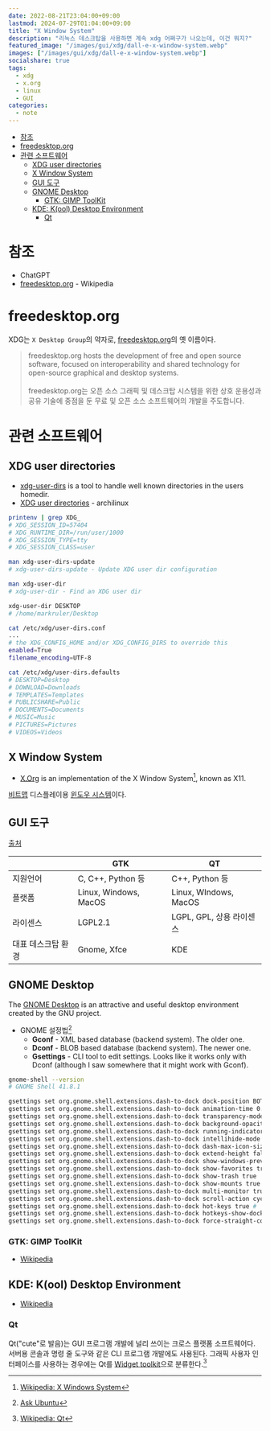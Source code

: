 ```yaml
---
date: 2022-08-21T23:04:00+09:00
lastmod: 2024-07-29T01:04:00+09:00
title: "X Window System"
description: "리눅스 데스크탑을 사용하면 계속 xdg 어쩌구가 나오는데, 이건 뭐지?"
featured_image: "/images/gui/xdg/dall-e-x-window-system.webp"
images: ["/images/gui/xdg/dall-e-x-window-system.webp"]
socialshare: true
tags:
  - xdg
  - x.org
  - linux
  - GUI
categories:
  - note
---
```


- [참조](#참조)
- [freedesktop.org](#freedesktoporg)
- [관련 소프트웨어](#관련-소프트웨어)
  - [XDG user directories](#xdg-user-directories)
  - [X Window System](#x-window-system)
  - [GUI 도구](#gui-도구)
  - [GNOME Desktop](#gnome-desktop)
    - [GTK: GIMP ToolKit](#gtk-gimp-toolkit)
  - [KDE: K(ool) Desktop Environment](#kde-kool-desktop-environment)
    - [Qt](#qt)

# 참조

- ChatGPT
- [freedesktop.org](https://en.wikipedia.org/wiki/Freedesktop.org) - Wikipedia

# freedesktop.org

XDG는 `X Desktop Group`의 약자로, [freedesktop.org](https://freedesktop.org)의 옛 이름이다.

> freedesktop.org hosts the development of free and open source software, focused on interoperability and shared technology for open-source graphical and desktop systems.
> \
> \
> freedesktop.org는 오픈 소스 그래픽 및 데스크탑 시스템을 위한 상호 운용성과 공유 기술에 중점을 둔 무료 및 오픈 소스 소프트웨어의 개발을 주도합니다.

# 관련 소프트웨어

## XDG user directories

- [xdg-user-dirs](https://www.freedesktop.org/wiki/Software/xdg-user-dirs/) is a tool to handle well known directories in the users homedir.
- [XDG user directories](https://wiki.archlinux.org/title/XDG_user_directories) - archilinux

```bash
printenv | grep XDG_
# XDG_SESSION_ID=57404
# XDG_RUNTIME_DIR=/run/user/1000
# XDG_SESSION_TYPE=tty
# XDG_SESSION_CLASS=user
```

```sh
man xdg-user-dirs-update
# xdg-user-dirs-update - Update XDG user dir configuration
```

```sh
man xdg-user-dir
# xdg-user-dir - Find an XDG user dir
```

```sh
xdg-user-dir DESKTOP
# /home/markruler/Desktop
```

```sh
cat /etc/xdg/user-dirs.conf
...
# the XDG_CONFIG_HOME and/or XDG_CONFIG_DIRS to override this
enabled=True
filename_encoding=UTF-8
```

```sh
cat /etc/xdg/user-dirs.defaults
# DESKTOP=Desktop
# DOWNLOAD=Downloads
# TEMPLATES=Templates
# PUBLICSHARE=Public
# DOCUMENTS=Documents
# MUSIC=Music
# PICTURES=Pictures
# VIDEOS=Videos
```

## X Window System

- [X.Org](http://www.x.org/) is an implementation of the X Window System[^1], known as X11.

[비트맵](https://en.wikipedia.org/wiki/Bitmap) 디스플레이용 [윈도우 시스템](https://en.wikipedia.org/wiki/Windowing_system)이다.

## GUI 도구

[출처](https://www.kernelpanic.kr/25)

|                    | GTK                   | QT                       |
| ------------------ | --------------------- | ------------------------ |
| 지원언어           | C, C++, Python 등     | C++, Python 등           |
| 플랫폼             | Linux, Windows, MacOS | Linux, WIndows, MacOS    |
| 라이센스           | LGPL2.1               | LGPL, GPL, 상용 라이센스 |
| 대표 데스크탑 환경 | Gnome, Xfce           | KDE                      |

## GNOME Desktop

The [GNOME Desktop](https://www.freedesktop.org/wiki/GNOME/) is an attractive and useful desktop environment created by the GNU project.

- GNOME 설정법[^2]
  - **Gconf** - XML based database (backend system). The older one.
  - **Dconf** - BLOB based database (backend system). The newer one.
  - **Gsettings** - CLI tool to edit settings. Looks like it works only with Dconf (although I saw somewhere that it might work with Gconf).

```bash
gnome-shell --version
# GNOME Shell 41.8.1

gsettings set org.gnome.shell.extensions.dash-to-dock dock-position BOTTOM
gsettings set org.gnome.shell.extensions.dash-to-dock animation-time 0.2
gsettings set org.gnome.shell.extensions.dash-to-dock transparency-mode FIXED # 투명도 모드
gsettings set org.gnome.shell.extensions.dash-to-dock background-opacity 0.6 # 배경 투명도
gsettings set org.gnome.shell.extensions.dash-to-dock running-indicator-style DASHES # 실행 중인 앱 표시 형태
gsettings set org.gnome.shell.extensions.dash-to-dock intellihide-mode FOCUS_APPLICATION_WINDOWS
gsettings set org.gnome.shell.extensions.dash-to-dock dash-max-icon-size 32 # 범위: 16-64
gsettings set org.gnome.shell.extensions.dash-to-dock extend-height false # 화면에 아이콘이 꽉 차지 않을 때 여백을 두지 않음
gsettings set org.gnome.shell.extensions.dash-to-dock show-windows-preview true
gsettings set org.gnome.shell.extensions.dash-to-dock show-favorites true
gsettings set org.gnome.shell.extensions.dash-to-dock show-trash true
gsettings set org.gnome.shell.extensions.dash-to-dock show-mounts true
gsettings set org.gnome.shell.extensions.dash-to-dock multi-monitor true # 모니터가 여러 개일 때 어느 모니터에서든 dock을 볼 수 있음
gsettings set org.gnome.shell.extensions.dash-to-dock scroll-action cycle-windows # 아이콘 위에서 마우스 스크롤하면 여러 윈도우를 이동할 수 있음
gsettings set org.gnome.shell.extensions.dash-to-dock hot-keys true # `super`+`num`
gsettings set org.gnome.shell.extensions.dash-to-dock hotkeys-show-dock true
gsettings set org.gnome.shell.extensions.dash-to-dock force-straight-corner false
```

### GTK: GIMP ToolKit

- [Wikipedia](https://en.wikipedia.org/wiki/GTK)

## KDE: K(ool) Desktop Environment

- [Wikipedia](https://en.wikipedia.org/wiki/KDE)

### Qt

Qt("cute"로 발음)는 GUI 프로그램 개발에 널리 쓰이는 크로스 플랫폼 소프트웨어다.
서버용 콘솔과 명령 줄 도구와 같은 CLI 프로그램 개발에도 사용된다.
그래픽 사용자 인터페이스를 사용하는 경우에는 Qt를
[Widget toolkit](https://en.wikipedia.org/wiki/Widget_toolkit)으로 분류한다.[^3]

[^1]: [Wikipedia: X Windows System](https://en.wikipedia.org/wiki/X_Window_System)
[^2]: [Ask Ubuntu](https://askubuntu.com/questions/249887/gconf-dconf-gsettings-and-the-relationship-between-them)
[^3]: [Wikipedia: Qt](https://en.wikipedia.org/wiki/Qt_(software))
